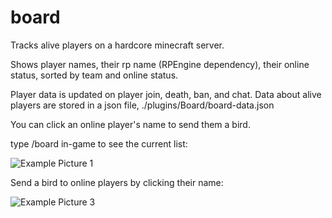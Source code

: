# board
Tracks alive players on a hardcore minecraft server.

Shows player names, their rp name (RPEngine dependency), their online status, sorted by team and online status. 

Player data is updated on player join, death, ban, and chat.
Data about alive players are stored in a json file, ./plugins/Board/board-data.json

You can click an online player's name to send them a bird.

type /board in-game to see the current list:

![Example Picture 1](https://github.com/fouf/board/blob/master/example-1.png)

Send a bird to online players by clicking their name:

![Example Picture 3](https://github.com/fouf/board/blob/master/example-bird.png)
